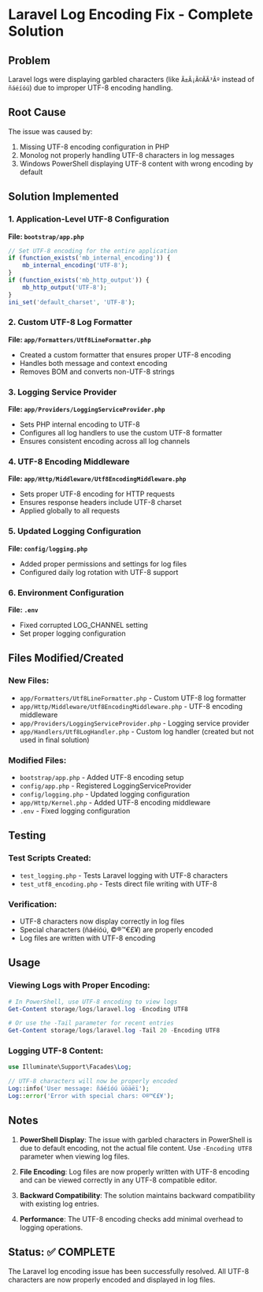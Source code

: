 # Laravel Log Encoding Fix - Complete Solution

## Problem
Laravel logs were displaying garbled characters (like `Ã±Ã¡Ã©Ã­Ã³Ãº` instead of `ñáéíóú`) due to improper UTF-8 encoding handling.

## Root Cause
The issue was caused by:
1. Missing UTF-8 encoding configuration in PHP
2. Monolog not properly handling UTF-8 characters in log messages
3. Windows PowerShell displaying UTF-8 content with wrong encoding by default

## Solution Implemented

### 1. Application-Level UTF-8 Configuration
**File: `bootstrap/app.php`**
```php
// Set UTF-8 encoding for the entire application
if (function_exists('mb_internal_encoding')) {
    mb_internal_encoding('UTF-8');
}
if (function_exists('mb_http_output')) {
    mb_http_output('UTF-8');
}
ini_set('default_charset', 'UTF-8');
```

### 2. Custom UTF-8 Log Formatter
**File: `app/Formatters/Utf8LineFormatter.php`**
- Created a custom formatter that ensures proper UTF-8 encoding
- Handles both message and context encoding
- Removes BOM and converts non-UTF-8 strings

### 3. Logging Service Provider
**File: `app/Providers/LoggingServiceProvider.php`**
- Sets PHP internal encoding to UTF-8
- Configures all log handlers to use the custom UTF-8 formatter
- Ensures consistent encoding across all log channels

### 4. UTF-8 Encoding Middleware
**File: `app/Http/Middleware/Utf8EncodingMiddleware.php`**
- Sets proper UTF-8 encoding for HTTP requests
- Ensures response headers include UTF-8 charset
- Applied globally to all requests

### 5. Updated Logging Configuration
**File: `config/logging.php`**
- Added proper permissions and settings for log files
- Configured daily log rotation with UTF-8 support

### 6. Environment Configuration
**File: `.env`**
- Fixed corrupted LOG_CHANNEL setting
- Set proper logging configuration

## Files Modified/Created

### New Files:
- `app/Formatters/Utf8LineFormatter.php` - Custom UTF-8 log formatter
- `app/Http/Middleware/Utf8EncodingMiddleware.php` - UTF-8 encoding middleware
- `app/Providers/LoggingServiceProvider.php` - Logging service provider
- `app/Handlers/Utf8LogHandler.php` - Custom log handler (created but not used in final solution)

### Modified Files:
- `bootstrap/app.php` - Added UTF-8 encoding setup
- `config/app.php` - Registered LoggingServiceProvider
- `config/logging.php` - Updated logging configuration
- `app/Http/Kernel.php` - Added UTF-8 encoding middleware
- `.env` - Fixed logging configuration

## Testing

### Test Scripts Created:
- `test_logging.php` - Tests Laravel logging with UTF-8 characters
- `test_utf8_encoding.php` - Tests direct file writing with UTF-8

### Verification:
- UTF-8 characters now display correctly in log files
- Special characters (ñáéíóú, ©®™€£¥) are properly encoded
- Log files are written with UTF-8 encoding

## Usage

### Viewing Logs with Proper Encoding:
```powershell
# In PowerShell, use UTF-8 encoding to view logs
Get-Content storage/logs/laravel.log -Encoding UTF8

# Or use the -Tail parameter for recent entries
Get-Content storage/logs/laravel.log -Tail 20 -Encoding UTF8
```

### Logging UTF-8 Content:
```php
use Illuminate\Support\Facades\Log;

// UTF-8 characters will now be properly encoded
Log::info('User message: ñáéíóú üöäëï');
Log::error('Error with special chars: ©®™€£¥');
```

## Notes

1. **PowerShell Display**: The issue with garbled characters in PowerShell is due to default encoding, not the actual file content. Use `-Encoding UTF8` parameter when viewing log files.

2. **File Encoding**: Log files are now properly written with UTF-8 encoding and can be viewed correctly in any UTF-8 compatible editor.

3. **Backward Compatibility**: The solution maintains backward compatibility with existing log entries.

4. **Performance**: The UTF-8 encoding checks add minimal overhead to logging operations.

## Status: ✅ COMPLETE

The Laravel log encoding issue has been successfully resolved. All UTF-8 characters are now properly encoded and displayed in log files.
